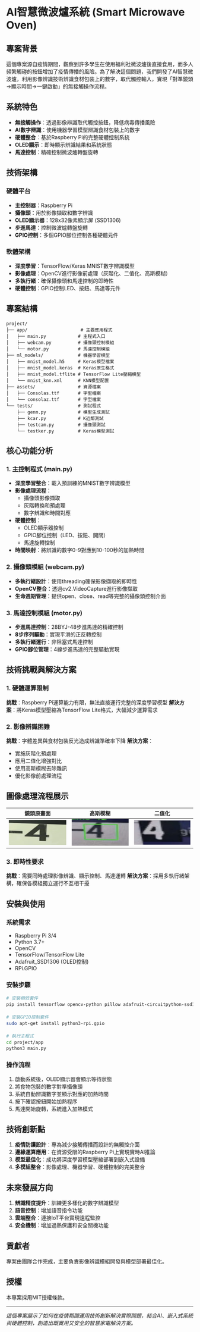 # AI智慧微波爐系統 (Smart Microwave Oven)

## 專案背景

這個專案源自疫情期間，觀察到許多學生在使用福利社微波爐後直接食用，而多人頻繁觸碰的按鈕增加了疫情傳播的風險。為了解決這個問題，我們開發了AI智慧微波爐，利用影像辨識技術辨識食材包裝上的數字，取代觸控輸入，實現「對準鏡頭→顯示時間→一鍵啟動」的無接觸操作流程。

## 系統特色

- **無接觸操作**：透過影像辨識取代觸控按鈕，降低病毒傳播風險
- **AI數字辨識**：使用機器學習模型辨識食材包裝上的數字
- **硬體整合**：基於Raspberry Pi的完整硬體控制系統
- **OLED顯示**：即時顯示辨識結果和系統狀態
- **馬達控制**：精確控制微波爐轉盤旋轉

## 技術架構

### 硬體平台
- **主控制器**：Raspberry Pi
- **攝像頭**：用於影像擷取和數字辨識
- **OLED顯示器**：128x32像素顯示屏 (SSD1306)
- **步進馬達**：控制微波爐轉盤旋轉
- **GPIO控制**：多個GPIO腳位控制各種硬體元件

### 軟體架構
- **深度學習**：TensorFlow/Keras MNIST數字辨識模型
- **影像處理**：OpenCV進行影像前處理（灰階化、二值化、高斯模糊）
- **多執行緒**：確保攝像頭和馬達控制的即時性
- **硬體控制**：GPIO控制LED、按鈕、馬達等元件

## 專案結構

```
project/
├── app/                    # 主要應用程式
│   ├── main.py            # 主程式入口
│   ├── webcam.py          # 攝像頭控制模組
│   └── motor.py           # 馬達控制模組
├── ml_models/             # 機器學習模型
│   ├── mnist_model.h5     # Keras模型檔案
│   ├── mnist_model.keras  # Keras原生格式
│   ├── mnist_model.tflite # TensorFlow Lite壓縮模型
│   └── mnist_knn.xml      # KNN模型配置
├── assets/                # 資源檔案
│   ├── Consolas.ttf       # 字型檔案
│   └── consolaz.ttf       # 字型檔案
└── tests/                 # 測試程式
    ├── genm.py            # 模型生成測試
    ├── kcar.py            # K近鄰測試
    ├── testcam.py         # 攝像頭測試
    └── testker.py         # Keras模型測試
```

## 核心功能分析

### 1. 主控制程式 (main.py)
- **深度學習整合**：載入預訓練的MNIST數字辨識模型
- **影像處理流程**：
  - 攝像頭影像擷取
  - 灰階轉換和預處理
  - 數字辨識和時間對應
- **硬體控制**：
  - OLED顯示器控制
  - GPIO腳位控制（LED、按鈕、開關）
  - 馬達旋轉控制
- **時間映射**：將辨識的數字0-9對應到10-100秒的加熱時間

### 2. 攝像頭模組 (webcam.py)
- **多執行緒設計**：使用threading確保影像擷取的即時性
- **OpenCV整合**：透過cv2.VideoCapture進行影像擷取
- **生命週期管理**：提供open、close、read等完整的攝像頭控制介面

### 3. 馬達控制模組 (motor.py)
- **步進馬達控制**：28BYJ-48步進馬達的精確控制
- **8步序列驅動**：實現平滑的正反轉控制
- **多執行緒運行**：非阻塞式馬達控制
- **GPIO腳位管理**：4線步進馬達的完整驅動實現

## 技術挑戰與解決方案

### 1. 硬體運算限制
**挑戰**：Raspberry Pi運算能力有限，無法直接運行完整的深度學習模型
**解決方案**：將Keras模型壓縮為TensorFlow Lite格式，大幅減少運算需求

### 2. 影像辨識困難
**挑戰**：字體差異與食材包裝反光造成辨識準確率下降
**解決方案**：
- 實施灰階化預處理
- 應用二值化增強對比
- 使用高斯模糊去除雜訊
- 優化影像前處理流程
## 圖像處理流程展示

| 鏡頭原畫面 | 高斯模糊 | 二值化 |
|-------------|-----------|--------|
| ![鏡頭原畫面](https://raw.githubusercontent.com/masddffee/Smart-microwave-oven/main/project/image/Original.png) | ![高斯模糊](https://raw.githubusercontent.com/masddffee/Smart-microwave-oven/main/project/image/Gaussian_Blur.png) | ![二值化](https://raw.githubusercontent.com/masddffee/Smart-microwave-oven/main/project/image/Binarization.png) |

### 3. 即時性要求
**挑戰**：需要同時處理影像辨識、顯示控制、馬達運轉
**解決方案**：採用多執行緒架構，確保各模組獨立運行不互相干擾

## 安裝與使用

### 系統需求
- Raspberry Pi 3/4
- Python 3.7+
- OpenCV
- TensorFlow/TensorFlow Lite
- Adafruit_SSD1306 (OLED控制)
- RPi.GPIO

### 安裝步驟
```bash
# 安裝相依套件
pip install tensorflow opencv-python pillow adafruit-circuitpython-ssd1306

# 安裝GPIO控制套件
sudo apt-get install python3-rpi.gpio

# 執行主程式
cd project/app
python3 main.py
```

### 操作流程
1. 啟動系統後，OLED顯示器會顯示等待狀態
2. 將食物包裝的數字對準攝像頭
3. 系統自動辨識數字並顯示對應的加熱時間
4. 按下確認按鈕開始加熱程序
5. 馬達開始旋轉，系統進入加熱模式

## 技術創新點

1. **疫情防護設計**：專為減少接觸傳播而設計的無觸控介面
2. **邊緣運算應用**：在資源受限的Raspberry Pi上實現實時AI推論
3. **模型最佳化**：成功將深度學習模型壓縮部署到嵌入式設備
4. **多模組整合**：影像處理、機器學習、硬體控制的完美整合

## 未來發展方向

1. **辨識精度提升**：訓練更多樣化的數字辨識模型
2. **語音控制**：增加語音指令功能
3. **雲端整合**：連接IoT平台實現遠程監控
4. **安全機制**：增加過熱保護和安全關機功能

## 貢獻者

專案由團隊合作完成，主要負責影像辨識模組開發與模型部署最佳化。

## 授權

本專案採用MIT授權條款。

---

*這個專案展示了如何在疫情期間運用技術創新解決實際問題，結合AI、嵌入式系統與硬體控制，創造出既實用又安全的智慧家電解決方案。*
